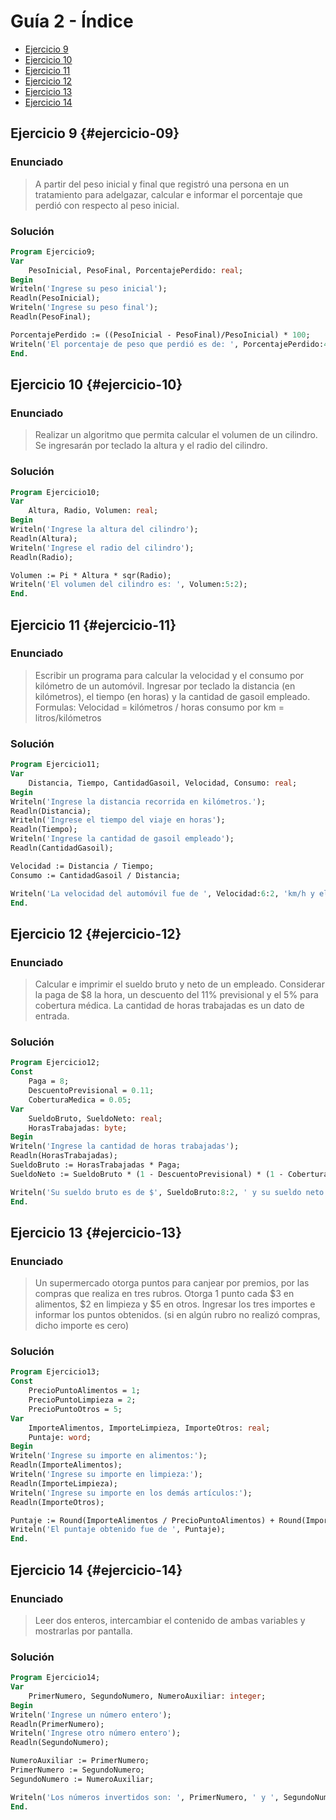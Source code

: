 # Guía 2 - Índice

- [Ejercicio 9](#ejercicio-09)
- [Ejercicio 10](#ejercicio-10)
- [Ejercicio 11](#ejercicio-11)
- [Ejercicio 12](#ejercicio-12)
- [Ejercicio 13](#ejercicio-13)
- [Ejercicio 14](#ejercicio-14)

## Ejercicio 9 {#ejercicio-09}

### Enunciado

> A partir del peso inicial y final que registró una persona en un tratamiento para adelgazar,
> calcular e informar el porcentaje que perdió con respecto al peso inicial.

### Solución

```pascal
Program Ejercicio9;
Var
    PesoInicial, PesoFinal, PorcentajePerdido: real;
Begin
Writeln('Ingrese su peso inicial');
Readln(PesoInicial);
Writeln('Ingrese su peso final');
Readln(PesoFinal);

PorcentajePerdido := ((PesoInicial - PesoFinal)/PesoInicial) * 100;
Writeln('El porcentaje de peso que perdió es de: ', PorcentajePerdido:4:2, '%');
End.
```

## Ejercicio 10 {#ejercicio-10}

### Enunciado

> Realizar un algoritmo que permita calcular el volumen de un cilindro.
> Se ingresarán por teclado la altura y el radio del cilindro.

### Solución

```pascal
Program Ejercicio10;
Var
    Altura, Radio, Volumen: real;
Begin
Writeln('Ingrese la altura del cilindro');
Readln(Altura);
Writeln('Ingrese el radio del cilindro');
Readln(Radio);

Volumen := Pi * Altura * sqr(Radio);
Writeln('El volumen del cilindro es: ', Volumen:5:2);
End.
```

## Ejercicio 11 {#ejercicio-11}

### Enunciado

> Escribir un programa para calcular la velocidad y el consumo por kilómetro de un automóvil.
> Ingresar por teclado la distancia (en kilómetros), el tiempo (en horas) y la cantidad
> de gasoil empleado.
> Formulas:
> Velocidad = kilómetros / horas
> consumo por km = litros/kilómetros

### Solución

```pascal
Program Ejercicio11;
Var
    Distancia, Tiempo, CantidadGasoil, Velocidad, Consumo: real;
Begin
Writeln('Ingrese la distancia recorrida en kilómetros.');
Readln(Distancia);
Writeln('Ingrese el tiempo del viaje en horas');
Readln(Tiempo);
Writeln('Ingrese la cantidad de gasoil empleado');
Readln(CantidadGasoil);

Velocidad := Distancia / Tiempo;
Consumo := CantidadGasoil / Distancia;

Writeln('La velocidad del automóvil fue de ', Velocidad:6:2, 'km/h y el consumo fue de ', Consumo:5:2, 'lts/km');
End.
```

## Ejercicio 12 {#ejercicio-12}

### Enunciado

> Calcular e imprimir el sueldo bruto y neto de un empleado.
> Considerar la paga de $8 la hora, un descuento del 11% previsional
> y el 5% para cobertura médica.
> La cantidad de horas trabajadas es un dato de entrada.

### Solución

```pascal
Program Ejercicio12;
Const
    Paga = 8;
    DescuentoPrevisional = 0.11;
    CoberturaMedica = 0.05;
Var
    SueldoBruto, SueldoNeto: real;
    HorasTrabajadas: byte;
Begin
Writeln('Ingrese la cantidad de horas trabajadas');
Readln(HorasTrabajadas);
SueldoBruto := HorasTrabajadas * Paga;
SueldoNeto := SueldoBruto * (1 - DescuentoPrevisional) * (1 - CoberturaMedica);

Writeln('Su sueldo bruto es de $', SueldoBruto:8:2, ' y su sueldo neto es de $', SueldoNeto:8:2);
End.
```

## Ejercicio 13 {#ejercicio-13}

### Enunciado

> Un supermercado otorga puntos para canjear por premios,
> por las compras que realiza en tres rubros.
> Otorga 1 punto cada $3 en alimentos, $2 en limpieza
> y $5 en otros. Ingresar los tres importes e informar
> los puntos obtenidos. (si en algún rubro no realizó
> compras, dicho importe es cero)

### Solución

```pascal
Program Ejercicio13;
Const
    PrecioPuntoAlimentos = 1;
    PrecioPuntoLimpieza = 2;
    PrecioPuntoOtros = 5;
Var
    ImporteAlimentos, ImporteLimpieza, ImporteOtros: real;
    Puntaje: word;
Begin
Writeln('Ingrese su importe en alimentos:');
Readln(ImporteAlimentos);
Writeln('Ingrese su importe en limpieza:');
Readln(ImporteLimpieza);
Writeln('Ingrese su importe en los demás artículos:');
Readln(ImporteOtros);

Puntaje := Round(ImporteAlimentos / PrecioPuntoAlimentos) + Round(ImporteLimpieza / PrecioPuntoLimpieza) + Round(ImporteOtros / PrecioPuntoOtros);
Writeln('El puntaje obtenido fue de ', Puntaje);
End.
```

## Ejercicio 14 {#ejercicio-14}

### Enunciado

> Leer dos enteros, intercambiar el contenido de ambas variables
> y mostrarlas por pantalla.

### Solución

```pascal
Program Ejercicio14;
Var
    PrimerNumero, SegundoNumero, NumeroAuxiliar: integer;
Begin
Writeln('Ingrese un número entero');
Readln(PrimerNumero);
Writeln('Ingrese otro número entero');
Readln(SegundoNumero);

NumeroAuxiliar := PrimerNumero;
PrimerNumero := SegundoNumero;
SegundoNumero := NumeroAuxiliar;

Writeln('Los números invertidos son: ', PrimerNumero, ' y ', SegundoNumero);
End.
```
